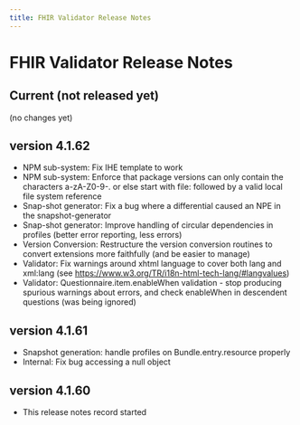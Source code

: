 ```yaml
---
title: FHIR Validator Release Notes
---
```


# FHIR Validator Release Notes

## Current (not released yet)

(no changes yet)

## version 4.1.62


* NPM sub-system: Fix IHE template to work
* NPM sub-system: Enforce that package versions can only contain the characters a-zA-Z0-9-. or else start with file: followed by a valid local file system reference
* Snap-shot generator: Fix a bug where a differential caused an NPE in the snapshot-generator
* Snap-shot generator: Improve handling of circular dependencies in profiles (better error reporting, less errors)
* Version Conversion: Restructure the version conversion routines to convert extensions more faithfully (and be easier to manage)
* Validator: Fix warnings around xhtml language to cover both lang and xml:lang (see https://www.w3.org/TR/i18n-html-tech-lang/#langvalues)
* Validator: Questionnaire.item.enableWhen validation - stop producing spurious warnings about errors, and check enableWhen in descendent questions (was being ignored)

## version 4.1.61

* Snapshot generation: handle profiles on Bundle.entry.resource properly
* Internal: Fix bug accessing a null object

## version 4.1.60

* This release notes record started
